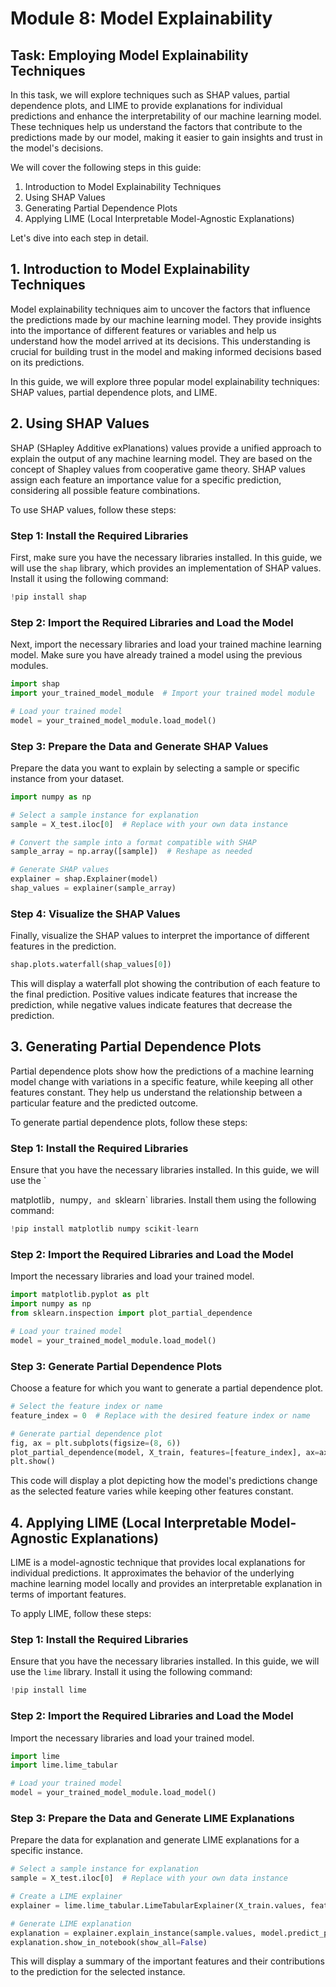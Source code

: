 # Module 8: Model Explainability

## Task: Employing Model Explainability Techniques

In this task, we will explore techniques such as SHAP values, partial dependence plots, and LIME to provide explanations for individual predictions and enhance the interpretability of our machine learning model. These techniques help us understand the factors that contribute to the predictions made by our model, making it easier to gain insights and trust in the model's decisions.

We will cover the following steps in this guide:

1. Introduction to Model Explainability Techniques
2. Using SHAP Values
3. Generating Partial Dependence Plots
4. Applying LIME (Local Interpretable Model-Agnostic Explanations)

Let's dive into each step in detail.

## 1. Introduction to Model Explainability Techniques

Model explainability techniques aim to uncover the factors that influence the predictions made by our machine learning model. They provide insights into the importance of different features or variables and help us understand how the model arrived at its decisions. This understanding is crucial for building trust in the model and making informed decisions based on its predictions.

In this guide, we will explore three popular model explainability techniques: SHAP values, partial dependence plots, and LIME.

## 2. Using SHAP Values

SHAP (SHapley Additive exPlanations) values provide a unified approach to explain the output of any machine learning model. They are based on the concept of Shapley values from cooperative game theory. SHAP values assign each feature an importance value for a specific prediction, considering all possible feature combinations.

To use SHAP values, follow these steps:

### Step 1: Install the Required Libraries

First, make sure you have the necessary libraries installed. In this guide, we will use the `shap` library, which provides an implementation of SHAP values. Install it using the following command:

```python
!pip install shap
```

### Step 2: Import the Required Libraries and Load the Model

Next, import the necessary libraries and load your trained machine learning model. Make sure you have already trained a model using the previous modules.

```python
import shap
import your_trained_model_module  # Import your trained model module

# Load your trained model
model = your_trained_model_module.load_model()
```

### Step 3: Prepare the Data and Generate SHAP Values

Prepare the data you want to explain by selecting a sample or specific instance from your dataset.

```python
import numpy as np

# Select a sample instance for explanation
sample = X_test.iloc[0]  # Replace with your own data instance

# Convert the sample into a format compatible with SHAP
sample_array = np.array([sample])  # Reshape as needed

# Generate SHAP values
explainer = shap.Explainer(model)
shap_values = explainer(sample_array)
```

### Step 4: Visualize the SHAP Values

Finally, visualize the SHAP values to interpret the importance of different features in the prediction.

```python
shap.plots.waterfall(shap_values[0])
```

This will display a waterfall plot showing the contribution of each feature to the final prediction. Positive values indicate features that increase the prediction, while negative values indicate features that decrease the prediction.

## 3. Generating Partial Dependence Plots

Partial dependence plots show how the predictions of a machine learning model change with variations in a specific feature, while keeping all other features constant. They help us understand the relationship between a particular feature and the predicted outcome.

To generate partial dependence plots, follow these steps:

### Step 1: Install the Required Libraries

Ensure that you have the necessary libraries installed. In this guide, we will use the `

matplotlib`, `numpy`, and `sklearn` libraries. Install them using the following command:

```python
!pip install matplotlib numpy scikit-learn
```

### Step 2: Import the Required Libraries and Load the Model

Import the necessary libraries and load your trained model.

```python
import matplotlib.pyplot as plt
import numpy as np
from sklearn.inspection import plot_partial_dependence

# Load your trained model
model = your_trained_model_module.load_model()
```

### Step 3: Generate Partial Dependence Plots

Choose a feature for which you want to generate a partial dependence plot.

```python
# Select the feature index or name
feature_index = 0  # Replace with the desired feature index or name

# Generate partial dependence plot
fig, ax = plt.subplots(figsize=(8, 6))
plot_partial_dependence(model, X_train, features=[feature_index], ax=ax)
plt.show()
```

This code will display a plot depicting how the model's predictions change as the selected feature varies while keeping other features constant.

## 4. Applying LIME (Local Interpretable Model-Agnostic Explanations)

LIME is a model-agnostic technique that provides local explanations for individual predictions. It approximates the behavior of the underlying machine learning model locally and provides an interpretable explanation in terms of important features.

To apply LIME, follow these steps:

### Step 1: Install the Required Libraries

Ensure that you have the necessary libraries installed. In this guide, we will use the `lime` library. Install it using the following command:

```python
!pip install lime
```

### Step 2: Import the Required Libraries and Load the Model

Import the necessary libraries and load your trained model.

```python
import lime
import lime.lime_tabular

# Load your trained model
model = your_trained_model_module.load_model()
```

### Step 3: Prepare the Data and Generate LIME Explanations

Prepare the data for explanation and generate LIME explanations for a specific instance.

```python
# Select a sample instance for explanation
sample = X_test.iloc[0]  # Replace with your own data instance

# Create a LIME explainer
explainer = lime.lime_tabular.LimeTabularExplainer(X_train.values, feature_names=X_train.columns, class_names=model.classes_)

# Generate LIME explanation
explanation = explainer.explain_instance(sample.values, model.predict_proba)
explanation.show_in_notebook(show_all=False)
```

This will display a summary of the important features and their contributions to the prediction for the selected instance.

